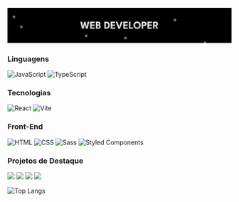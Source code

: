 ![](https://github.com/LucasMartins717/LucasMartins717/blob/main/assets/balls.gif)

### Linguagens

![JavaScript](https://img.shields.io/badge/-JavaScript-000?&logo=JavaScript)
![TypeScript](https://img.shields.io/badge/-TypeScript-000?&logo=TypeScript)

### Tecnologias

![React](https://img.shields.io/badge/-React-000?&logo=React)
![Vite](https://img.shields.io/badge/-Vite-000?&logo=Vite)

### Front-End

![HTML](https://img.shields.io/badge/-HTML-000?&logo=HTML5)
![CSS](https://img.shields.io/badge/-CSS-000?&logo=CSS3)
![Sass](https://img.shields.io/badge/-Sass-000?&logo=Sass)
![Styled Components](https://img.shields.io/badge/-Styled%20Components-000?&logo=styled-components)

### Projetos de Destaque

[![](https://img.shields.io/badge/-🍊%20Orbits-000)](https://github.com/LucasMartins717/Orbits)
[![](https://img.shields.io/badge/-💼%20Econodata-000)](https://github.com/LucasMartins717/EconodataClone)
[![](https://img.shields.io/badge/-📋%20Task%20Manager-000)](https://github.com/LucasMartins717/TaskManager-TS)
[![](https://img.shields.io/badge/-🛒%20Denipatch-000)](https://github.com/adamalston/https://github.com/LucasMartins717/Denipatch)

![Top Langs](https://github-readme-stats.vercel.app/api/top-langs/?username=LucasMartins717&theme=github_dark&count_private=true&langs_count=8&layout=compact&hide=ASP.NET,ShaderLab,c,Jupyter%20Notebook,Ada)
